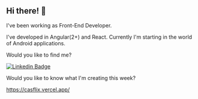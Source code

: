 ## Hi there! 👋

<!--
**carol-silva7/carol-silva7** is a ✨ _special_ ✨ repository because its `README.md` (this file) appears on your GitHub profile.
My name is Caroline Alfredo da Silva from Brazil (colocar bandeira).-->

I've been working as Front-End Developer.

I've developed in Angular(2+) and React.
Currently I'm  starting in the world of Android applications.


Would you like to find me?

[![Linkedin Badge](https://img.shields.io/badge/-LinkedIn-blue?style=flat-square&logo=Linkedin&logoColor=white&link=https:/https://www.linkedin.com/in/carolineasilva/)](https://www.linkedin.com/in/carolineasilva/)

Would you like to know what I'm creating this week?

https://casflix.vercel.app/


<!--
- 🔭 I’m currently working on ...
- 🌱 I’m currently learning ...
- 👯 I’m looking to collaborate on ...
- 🤔 I’m looking for help with ...
- 💬 Ask me about ...
- 📫 How to reach me: ...
- 😄 Pronouns: ...
- ⚡ Fun fact: ...
-->

